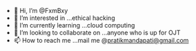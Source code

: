 - 👋 Hi, I’m @FxmBxy
- 👀 I’m interested in ...ethical hacking
- 🌱 I’m currently learning ...cloud computing
- 💞️ I’m looking to collaborate on ...anyone who is up for OJT
- 📫 How to reach me ...mail me @pratikmandapati@gmail.com

<!---
famboyyyyyy/famboyyyyyy is a ✨ special ✨ repository because its `README.md` (this file) appears on your GitHub profile.
You can click the Preview link to take a look at your changes.
--->
